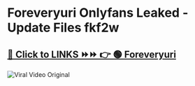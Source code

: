 
 # Foreveryuri Onlyfans Leaked - Update Files fkf2w

## <h2><a href="https://clipsfans.com/Foreveryuri&ref=git">🔗 Click to LINKS ⏩⏩ 👉 🟢 Foreveryuri </a></h2>

<a href="https://clipsfans.com/Foreveryuri&ref=git" rel="nofollow" data-target="animated-image.originalLink"><img src="https://i.ibb.co.com/xMMVF88/686577567.gif" alt="Viral Video Original" style="max-width: 100%; display: inline-block;" data-target="animated-image.originalImage"></a>

